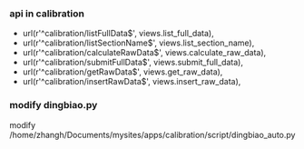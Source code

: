 
### api in calibration
- url(r'^calibration/listFullData$', views.list_full_data),
- url(r'^calibration/listSectionName$', views.list_section_name),
- url(r'^calibration/calculateRawData$', views.calculate_raw_data),
- url(r'^calibration/submitFullData$', views.submit_full_data),
- url(r'^calibration/getRawData$', views.get_raw_data),
- url(r'^calibration/insertRawData$', views.insert_raw_data),

### modify dingbiao.py
modify /home/zhangh/Documents/mysites/apps/calibration/script/dingbiao_auto.py

